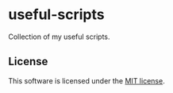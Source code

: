 # useful-scripts
Collection of my useful scripts.

## License
This software is licensed under the [MIT license](LICENSE).
